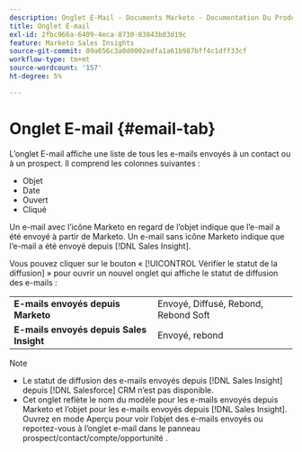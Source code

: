 ```yaml
---
description: Onglet E-Mail - Documents Marketo - Documentation Du Produit
title: Onglet E-mail
exl-id: 2fbc966a-6409-4eca-8730-83843b03d19c
feature: Marketo Sales Insights
source-git-commit: 09a656c3a0d0002edfa1a61b987bff4c1dff33cf
workflow-type: tm+mt
source-wordcount: '157'
ht-degree: 5%

---
```


# Onglet E-mail {#email-tab}

L’onglet E-mail affiche une liste de tous les e-mails envoyés à un contact ou à un prospect. Il comprend les colonnes suivantes :

* Objet
* Date
* Ouvert
* Cliqué

Un e-mail avec l’icône Marketo en regard de l’objet indique que l’e-mail a été envoyé à partir de Marketo. Un e-mail sans icône Marketo indique que l’e-mail a été envoyé depuis [!DNL Sales Insight].

Vous pouvez cliquer sur le bouton « [!UICONTROL Vérifier le statut de la diffusion] » pour ouvrir un nouvel onglet qui affiche le statut de diffusion des e-mails :

<table>
 <tbody>
  <tr>
   <td><strong>E-mails envoyés depuis Marketo</strong></td>
   <td>Envoyé, Diffusé, Rebond, Rebond Soft</td>
  </tr>
  <tr>
   <td><strong>E-mails envoyés depuis Sales Insight</strong></td>
   <td>Envoyé, rebond</td>
  </tr>
 </tbody>
</table>

>[!NOTE]
>
>* Le statut de diffusion des e-mails envoyés depuis [!DNL Sales Insight] depuis [!DNL Salesforce] CRM n’est pas disponible.
>* Cet onglet reflète le nom du modèle pour les e-mails envoyés depuis Marketo et l’objet pour les e-mails envoyés depuis [!DNL Sales Insight]. Ouvrez en mode Aperçu pour voir l’objet des e-mails envoyés ou reportez-vous à l’onglet e-mail dans le panneau prospect/contact/compte/opportunité .
